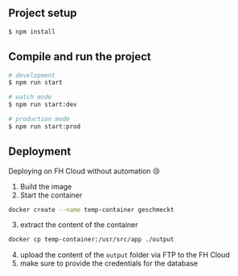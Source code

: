 
## Project setup

```bash
$ npm install
```

## Compile and run the project

```bash
# development
$ npm run start

# watch mode
$ npm run start:dev

# production mode
$ npm run start:prod
```


## Deployment

Deploying on FH Cloud without automation 😢

1. Build the image
2. Start the container
```bash
docker create --name temp-container geschmeckt
```
3. extract the content of the container
```bash
docker cp temp-container:/usr/src/app ./output
```
4. upload the content of the `output` folder via FTP to the FH Cloud
5. make sure to provide the credentials for the database
